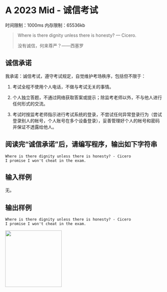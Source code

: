 # A 2023 Mid - 诚信考试

时间限制：1000ms 内存限制：65536kb

> Where is there dignity unless there is honesty? — Cicero.
>
> 没有诚信，何来尊严？——西塞罗

## 诚信承诺

我承诺：诚信考试，遵守考试规定，自觉维护考场秩序，包括但不限于：

1. 考试全程不使用个人电话，不做与考试无关的事情。

2. 个人独立答题，不通过网络获取答案或提示；除监考老师以外，不与他人进行任何形式的交流。

3. 考试时按监考老师指示进行考试系统的登录，不尝试任何异常登录行为（尝试登录别人的帐号，个人账号在多个设备登录），妥善管理好个人的帐号和密码并保证不透露给他人。

## 阅读完“诚信承诺”后，请编写程序，输出如下字符串

```text
Where is there dignity unless there is honesty? - Cicero
I promise I won't cheat in the exam.
```

## 输入样例

无。

## 输出样例

```text
Where is there dignity unless there is honesty? - Cicero
I promise I won't cheat in the exam.
```

<img src="https://i.ibb.co/27bk504/image.png" width=180px>
